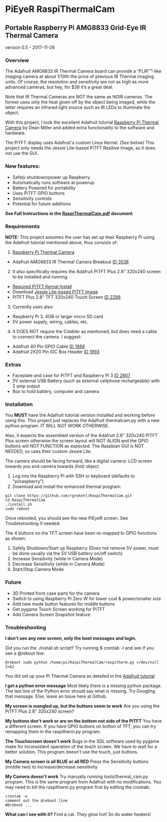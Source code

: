 # PiEyeR RaspiThermalCam
## Portable Raspberry Pi AMG8833 Grid-Eye IR Thermal Camera

version 0.5 - 2017-11-26

### Overview
The Adafruit AMG8833 IR Thermal Camera board can provide a “FLIR™”-like imaging camera at about 1/10th the price of previous IR Thermal imaging units.  Of course, the resolution and sensitivity are not as high as more advanced cameras, but hey, for $39 it’s a great deal.  

Note that IR Thermal Cameras are NOT the same as NOIR cameras. The former uses only the heat given off by the object being imaged, while the latter requires an infrared light source such as IR LEDs to illuminate the object. 

With this project, I took the excellent Adafruit tutorial [Raspberry Pi Thermal Camera](https://learn.adafruit.com/adafruit-amg8833-8x8-thermal-camera-sensor/raspberry-pi-thermal-camera) by Dean Miller and added extra functionality to the software and hardware.

The PiTFT display uses Adafruit's custom Linux Kernel. *(See below)* This project only needs the Jessie Lite-based PiTFT Resitive Image, as it does not use the GUI.

### New features:
- Safely shutdown/power up Raspberry
- Automatically runs software at powerup
- Battery Powered for portability
- Uses PiTFT GPIO buttons
- Sensitivity controls
- Potential for future additions

**See Full Instructions in the [RaspiThermalCam.pdf](https://github.com/rgrokett/RaspiThermalCam/raw/master/RaspiThermalCam.pdf) document**

### Requirements
**NOTE:** This project assumes the user has set up their Raspberry Pi using the Adafruit tutorial mentioned above, thus consists of:
1. [Raspberry Pi Thermal Camera](https://learn.adafruit.com/adafruit-amg8833-8x8-thermal-camera-sensor/raspberry-pi-thermal-camera) 
- Adafruit AMG8833 IR Thermal Camera Breakout [ID 3538](https://www.adafruit.com/product/3538)
2. It also specifically requires the Adafruit PiTFT Plus 2.8" 320x240 screen to be installed and running. 
- [Required PiTFT Kernal Install](https://learn.adafruit.com/adafruit-pitft-28-inch-resistive-touchscreen-display-raspberry-pi/easy-install)
- Download [Jessie Lite-based PiTFT image ](https://s3.amazonaws.com/adafruit-raspberry-pi/2016-10-18-pitft-28r-lite.zip)
- PiTFT Plus 2.8" TFT 320x240 Touch Screen [ID 2298](https://www.adafruit.com/product/2298)
3. Currently uses also:
- Raspberry Pi 3, 4GB or larger micro SD card
- 5V power supply, wiring, cables, etc.
4. It DOES NOT require the Cobbler as mentioned, but does need a cable to connect the camera. I suggest:
- Adafruit 40 Pin GPIO Cable [ID 1988](https://www.adafruit.com/product/1988)
- Adafruit 2X20 Pin IDC Box Header [ID 1993](https://www.adafruit.com/product/1993)

### Extras
- Faceplate and case for PiTFT and Raspberry Pi 3 [ID 2807](https://www.adafruit.com/product/2807)
- 5V external USB Battery (such as external cellphone rechargeable) with 2 amp output
- Box to hold battery, computer and camera 

### Installation
You **MUST** have the Adafruit tutorial version installed and working before using this. This project just replaces the Adafruit thermalcam.py with a new python program. IT WILL NOT WORK OTHERWISE. 

Also, it expects the assembled version of the Adafruit 2.8" 320x240 PiTFT Plus screen otherwise the screen layout will NOT ALIGN and the GPIO buttons will NOT FUNCTION as expected. The Raspbian GUI is NOT NEEDED, so uses their custom Jessie Lite. 

The camera should be facing forward, like a digital camera: LCD screen towards you and camera towards (hot) object. 

1. Log into the Raspberry Pi with SSH or keyboard (defaults to "pi/raspberry")
2. Download and install the enhanced thermal program:
```
git clone https://github.com/rgrokett/RaspiThermalCam.git
cd RaspiThermalCam
./install.sh
sudo reboot
```

Once rebooted, you should see the new PiEyeR screen. See Troubleshooting if needed.  

The 4 buttons on the TFT screen have been re-mapped to GPIO functions as shown:

1. Safely Shutdown/Start up Raspberry (Does not remove 5V power, must be done usually via the 5V USB battery on/off switch)
2. Increase Sensitivity (while in Camera Mode)
3. Decrease Sensitivity (while in Camera Mode)
4. Start/Stop Camera Mode

### Future 
- 3D Printed front case parts for the camera
- Switch to using Raspberry Pi Zero W for lower cost & power/smaller size
- Add new mode button features for middle buttons
- Get pygame Touch Screen working for PiTFT
- Add Camera Screen Snapshot feature

### Troubleshooting

**I don't see any new screen, only the boot messages and login.** 

Did you run the ./install.sh script? 
Try running $ crontab -l and see if you see a @reboot line:
```
@reboot sudo python /home/pi/RaspiThermalCam/raspitherm.py >/dev/null 2>&1
``` 
You did set up your Pi Thermal Camera as detailed in the [Adafruit tutorial](https://learn.adafruit.com/adafruit-amg8833-8x8-thermal-camera-sensor/raspberry-pi-thermal-camera) 

**I get a python error message**
Most likely there is a missing python package. The last line of the Python error should say what is missing. Try Googling that message.
Else, leave an Issue here at Github.

**My screen is mangled up, but the buttons seem to work**
Are you using the PiTFT Plus 2.8" 320x240 screen?  

**My buttons don't work or are on the bottom not side of the PiTFT**
You have a different screen. If you have GPIO buttons on botton of TFT, you can try remapping them in the raspitherm.py program.

**The Touchscreen doesn't work**
Bugs in the SDL software used by pygame make for inconsistent operation of the touch screen. We have to wait for a better solution. This program doesn't use the touch, just buttons.

**My Camera screen is all BLUE or all RED**
Press the Sensitivity buttons (middle two) to increase/decrease sensitivity

**My Camera doesn't work**
Try manually running tools/thermal_cam.py program. This is the same program from Adafruit with no modifications.
You may need to kill the raspitherm.py program first by editing the crontab:
```
crontab -e
comment out the @reboot line
#@reboot ...
```
**What can I see with it?**
Find a cat. They glow hot!
So do water heaters!
